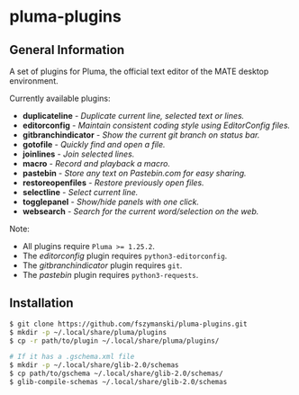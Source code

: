 # pluma-plugins

## General Information

A set of plugins for Pluma, the official text editor of the MATE desktop environment.

Currently available plugins:

- **duplicateline** - *Duplicate current line, selected text or lines.*
- **editorconfig** - *Maintain consistent coding style using EditorConfig files.*
- **gitbranchindicator** - *Show the current git branch on status bar.*
- **gotofile** - *Quickly find and open a file.*
- **joinlines** - *Join selected lines.*
- **macro** - *Record and playback a macro.*
- **pastebin** - *Store any text on Pastebin.com for easy sharing.*
- **restoreopenfiles** - *Restore previously open files.*
- **selectline** - *Select current line.*
- **togglepanel** - *Show/hide panels with one click.*
- **websearch** - *Search for the current word/selection on the web.*

Note:
- All plugins require `Pluma >= 1.25.2`.
- The *editorconfig* plugin requires `python3-editorconfig`.
- The *gitbranchindicator* plugin requires `git`.
- The *pastebin* plugin requires `python3-requests`.

## Installation

```sh
$ git clone https://github.com/fszymanski/pluma-plugins.git
$ mkdir -p ~/.local/share/pluma/plugins
$ cp -r path/to/plugin ~/.local/share/pluma/plugins/

# If it has a .gschema.xml file
$ mkdir -p ~/.local/share/glib-2.0/schemas
$ cp path/to/gschema ~/.local/share/glib-2.0/schemas/
$ glib-compile-schemas ~/.local/share/glib-2.0/schemas
```
